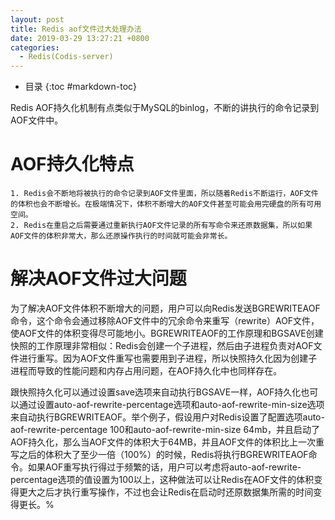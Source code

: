 ```yaml
---
layout: post
title: Redis aof文件过大处理办法
date: 2019-03-29 13:27:21 +0800
categories:
  - Redis(Codis-server)
---
```


- 目录
{:toc #markdown-toc}

Redis AOF持久化机制有点类似于MySQL的binlog，不断的讲执行的命令记录到AOF文件中。

# AOF持久化特点
    1. Redis会不断地将被执行的命令记录到AOF文件里面，所以随着Redis不断运行，AOF文件的体积也会不断增长。在极端情况下，体积不断增大的AOF文件甚至可能会用完硬盘的所有可用空间。
    2. Redis在重启之后需要通过重新执行AOF文件记录的所有写命令来还原数据集，所以如果AOF文件的体积非常大，那么还原操作执行的时间就可能会非常长。
# 解决AOF文件过大问题

为了解决AOF文件体积不断增大的问题，用户可以向Redis发送BGREWRITEAOF命令，这个命令会通过移除AOF文件中的冗余命令来重写（rewrite）AOF文件，使AOF文件的体积变得尽可能地小。BGREWRITEAOF的工作原理和BGSAVE创建快照的工作原理非常相似：Redis会创建一个子进程，然后由子进程负责对AOF文件进行重写。因为AOF文件重写也需要用到子进程，所以快照持久化因为创建子进程而导致的性能问题和内存占用问题，在AOF持久化中也同样存在。

跟快照持久化可以通过设置save选项来自动执行BGSAVE一样，AOF持久化也可以通过设置auto-aof-rewrite-percentage选项和auto-aof-rewrite-min-size选项来自动执行BGREWRITEAOF。举个例子，假设用户对Redis设置了配置选项auto-aof-rewrite-percentage 100和auto-aof-rewrite-min-size 64mb，并且启动了AOF持久化，那么当AOF文件的体积大于64MB，并且AOF文件的体积比上一次重写之后的体积大了至少一倍（100%）的时候，Redis将执行BGREWRITEAOF命令。如果AOF重写执行得过于频繁的话，用户可以考虑将auto-aof-rewrite-percentage选项的值设置为100以上，这种做法可以让Redis在AOF文件的体积变得更大之后才执行重写操作，不过也会让Redis在启动时还原数据集所需的时间变得更长。%
